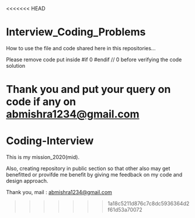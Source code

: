 <<<<<<< HEAD
# Interview_Coding_Problems
How to use the file and code shared here in this repositories...

Please remove code put inside 
#if 0
#endif // 0
before verifying the code solution

Thank you and put your query on code if any on abmishra1234@gmail.com
=======
# Coding-Interview
This is my mission_2020(mid). 

Also, creating repository in public section so that other also may get benefitted or provifde me benefit by giving me feedback on my code and design approach.


Thank you,
mail : abmishra1234@gmail.com
>>>>>>> 1a18c5211d876c7c8dc5936364d2f61d53a70072
